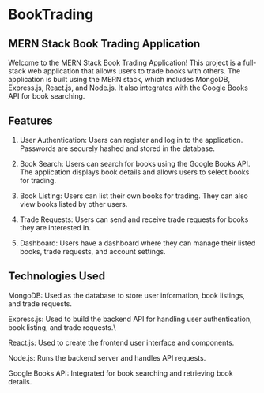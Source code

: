 # BookTrading

## MERN Stack Book Trading Application
Welcome to the MERN Stack Book Trading Application! This project is a full-stack web application that allows users to trade books with others. The application is built using the MERN stack, which includes MongoDB, Express.js, React.js, and Node.js. It also integrates with the Google Books API for book searching.

## Features

1. User Authentication: Users can register and log in to the application. Passwords are securely hashed and stored in the database.
   
2. Book Search: Users can search for books using the Google Books API. The application displays book details and allows users to select books for trading.

3. Book Listing: Users can list their own books for trading. They can also view books listed by other users.
   
4. Trade Requests: Users can send and receive trade requests for books they are interested in.
   
5. Dashboard: Users have a dashboard where they can manage their listed books, trade requests, and account settings.
   
## Technologies Used

MongoDB: Used as the database to store user information, book listings, and trade requests.

Express.js: Used to build the backend API for handling user authentication, book listing, and trade requests.\

React.js: Used to create the frontend user interface and components.

Node.js: Runs the backend server and handles API requests.

Google Books API: Integrated for book searching and retrieving book details.
